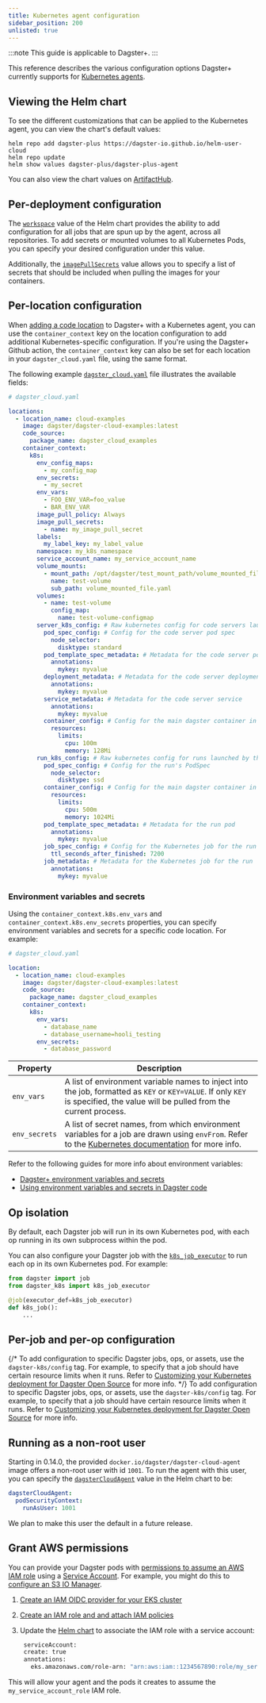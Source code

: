 ```yaml
---
title: Kubernetes agent configuration
sidebar_position: 200
unlisted: true
---
```


:::note
This guide is applicable to Dagster+.
:::

This reference describes the various configuration options Dagster+ currently supports for [Kubernetes agents](setup).

## Viewing the Helm chart

To see the different customizations that can be applied to the Kubernetes agent, you can view the chart's default values:

```shell
helm repo add dagster-plus https://dagster-io.github.io/helm-user-cloud
helm repo update
helm show values dagster-plus/dagster-plus-agent
```

You can also view the chart values on [ArtifactHub](https://artifacthub.io/packages/helm/dagster-cloud/dagster-cloud-agent?modal=values).

## Per-deployment configuration

The [`workspace`](https://artifacthub.io/packages/helm/dagster-cloud/dagster-cloud-agent?modal=values) value of the Helm chart provides the ability to add configuration for all jobs that are spun up by the agent, across all repositories. To add secrets or mounted volumes to all Kubernetes Pods, you can specify your desired configuration under this value.

Additionally, the [`imagePullSecrets`](https://artifacthub.io/packages/helm/dagster-cloud/dagster-cloud-agent?modal=values) value allows you to specify a list of secrets that should be included when pulling the images for your containers.

## Per-location configuration

When [adding a code location](/dagster-plus/deployment/code-locations/) to Dagster+ with a Kubernetes agent, you can use the `container_context` key on the location configuration to add additional Kubernetes-specific configuration. If you're using the Dagster+ Github action, the `container_context` key can also be set for each location in your `dagster_cloud.yaml` file, using the same format.

The following example [`dagster_cloud.yaml`](/dagster-plus/deployment/code-locations/dagster-cloud-yaml) file illustrates the available fields:

```yaml
# dagster_cloud.yaml

locations:
  - location_name: cloud-examples
    image: dagster/dagster-cloud-examples:latest
    code_source:
      package_name: dagster_cloud_examples
    container_context:
      k8s:
        env_config_maps:
          - my_config_map
        env_secrets:
          - my_secret
        env_vars:
          - FOO_ENV_VAR=foo_value
          - BAR_ENV_VAR
        image_pull_policy: Always
        image_pull_secrets:
          - name: my_image_pull_secret
        labels:
          my_label_key: my_label_value
        namespace: my_k8s_namespace
        service_account_name: my_service_account_name
        volume_mounts:
          - mount_path: /opt/dagster/test_mount_path/volume_mounted_file.yaml
            name: test-volume
            sub_path: volume_mounted_file.yaml
        volumes:
          - name: test-volume
            config_map:
              name: test-volume-configmap
        server_k8s_config: # Raw kubernetes config for code servers launched by the agent
          pod_spec_config: # Config for the code server pod spec
            node_selector:
              disktype: standard
          pod_template_spec_metadata: # Metadata for the code server pod
            annotations:
              mykey: myvalue
          deployment_metadata: # Metadata for the code server deployment
            annotations:
              mykey: myvalue
          service_metadata: # Metadata for the code server service
            annotations:
              mykey: myvalue
          container_config: # Config for the main dagster container in the code server pod
            resources:
              limits:
                cpu: 100m
                memory: 128Mi
        run_k8s_config: # Raw kubernetes config for runs launched by the agent
          pod_spec_config: # Config for the run's PodSpec
            node_selector:
              disktype: ssd
          container_config: # Config for the main dagster container in the run pod
            resources:
              limits:
                cpu: 500m
                memory: 1024Mi
          pod_template_spec_metadata: # Metadata for the run pod
            annotations:
              mykey: myvalue
          job_spec_config: # Config for the Kubernetes job for the run
            ttl_seconds_after_finished: 7200
          job_metadata: # Metadata for the Kubernetes job for the run
            annotations:
              mykey: myvalue
```

### Environment variables and secrets

Using the `container_context.k8s.env_vars` and `container_context.k8s.env_secrets` properties, you can specify environment variables and secrets for a specific code location. For example:

```yaml
# dagster_cloud.yaml

location:
  - location_name: cloud-examples
    image: dagster/dagster-cloud-examples:latest
    code_source:
      package_name: dagster_cloud_examples
    container_context:
      k8s:
        env_vars:
          - database_name
          - database_username=hooli_testing
        env_secrets:
          - database_password
```

 | Property      | Description                                                                                                                                                                                                                                                                                                                             |
 |---------------|-----------------------------------------------------------------------------------------------------------------------------------------------------------------------------------------------------------------------------------------------------------------------------------------------------------------------------------------|
 | `env_vars`    | A list of environment variable names to inject into the job, formatted as `KEY` or `KEY=VALUE`. If only `KEY` is specified, the value will be pulled from the current process.                                                                                                                                                          |
 | `env_secrets` | A list of secret names, from which environment variables for a job are drawn using `envFrom`. Refer to the [Kubernetes documentation](https://kubernetes.io/docs/tasks/inject-data-application/distribute-credentials-secure/#configure-all-key-value-pairs-in-a-secret-as-container-environment-variables) for more info. |

Refer to the following guides for more info about environment variables:

- [Dagster+ environment variables and secrets](/dagster-plus/deployment/management/environment-variables/)
- [Using environment variables and secrets in Dagster code](/guides/deploy/using-environment-variables-and-secrets)

## Op isolation

By default, each Dagster job will run in its own Kubernetes pod, with each op running in its own subprocess within the pod.

You can also configure your Dagster job with the [`k8s_job_executor`](https://docs.dagster.io/\_apidocs/libraries/dagster-k8s#dagster_k8s.k8s_job_executor) to run each op in its own Kubernetes pod. For example:

```python
from dagster import job
from dagster_k8s import k8s_job_executor

@job(executor_def=k8s_job_executor)
def k8s_job():
    ...
```

## Per-job and per-op configuration

{/* To add configuration to specific Dagster jobs, ops, or assets, use the `dagster-k8s/config` tag. For example, to specify that a job should have certain resource limits when it runs. Refer to [Customizing your Kubernetes deployment for Dagster Open Source](/deployment/guides/kubernetes/customizing-your-deployment#per-job-kubernetes-configuration) for more info. */}
To add configuration to specific Dagster jobs, ops, or assets, use the `dagster-k8s/config` tag. For example, to specify that a job should have certain resource limits when it runs. Refer to [Customizing your Kubernetes deployment for Dagster Open Source](/guides/deploy/deployment-options/kubernetes/customizing-your-deployment) for more info.

## Running as a non-root user

Starting in 0.14.0, the provided `docker.io/dagster/dagster-cloud-agent` image offers a non-root user with id `1001`. To run the agent with this user, you can specify the [`dagsterCloudAgent`](https://artifacthub.io/packages/helm/dagster-cloud/dagster-cloud-agent?modal=values) value in the Helm chart to be:

```yaml
dagsterCloudAgent:
  podSecurityContext:
    runAsUser: 1001
```

We plan to make this user the default in a future release.

## Grant AWS permissions

You can provide your Dagster pods with [permissions to assume an AWS IAM role](https://docs.aws.amazon.com/eks/latest/userguide/iam-roles-for-service-accounts.html) using a [Service Account](https://kubernetes.io/docs/tasks/configure-pod-container/configure-service-account/). For example, you might do this to [configure an S3 IO Manager](/guides/deploy/deployment-options/aws#using-s3-for-io-management).

1. [Create an IAM OIDC provider for your EKS cluster](https://docs.aws.amazon.com/eks/latest/userguide/enable-iam-roles-for-service-accounts.html)
2. [Create an IAM role and and attach IAM policies](https://docs.aws.amazon.com/eks/latest/userguide/associate-service-account-role.html)
3. Update the [ Helm chart](#viewing-the-helm-chart) to associate the IAM role with a service account:

   ```bash
    serviceAccount:
    create: true
    annotations:
      eks.amazonaws.com/role-arn: "arn:aws:iam::1234567890:role/my_service_account_role"
   ```

This will allow your agent and the pods it creates to assume the `my_service_account_role` IAM role.
